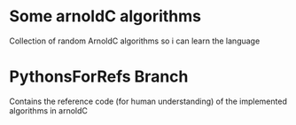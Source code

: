 # Some arnoldC algorithms
 Collection of random ArnoldC algorithms so i can learn the language

# PythonsForRefs Branch
Contains the reference code (for human understanding) of the implemented algorithms in arnoldC
